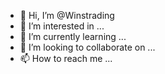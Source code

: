 - 👋 Hi, I’m @Winstrading
- 👀 I’m interested in ...
- 🌱 I’m currently learning ...
- 💞️ I’m looking to collaborate on ...
- 📫 How to reach me ...

<!---
Winstrading/Winstrading is a ✨ special ✨ repository because its `README.md` (this file) appears on your GitHub profile.
You can click the Preview link to take a look at your changes.
--->
